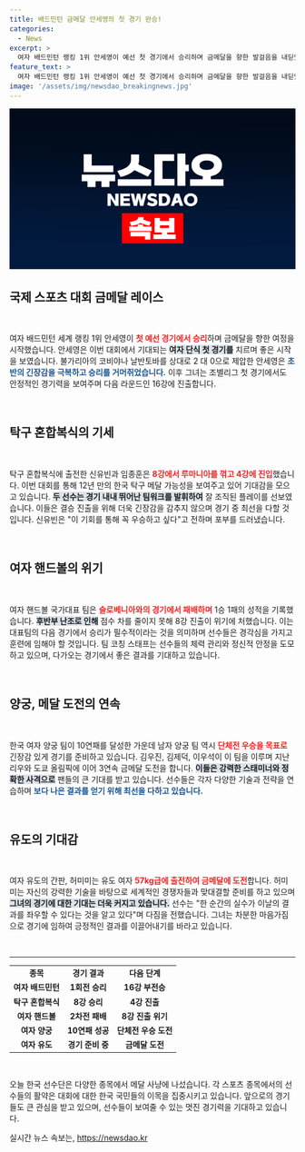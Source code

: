 ```yaml
---
title: 배드민턴 금메달 안세영의 첫 경기 완승!
categories:
  - News
excerpt: >
  여자 배드민턴 랭킹 1위 안세영이 예선 첫 경기에서 승리하며 금메달을 향한 발걸음을 내딛었습니다. 탁구 혼합복식 팀 신유빈과 임종훈도 4강 진출로 한국탁구의 메달 희망을 키웠습니다!
feature_text: >
  여자 배드민턴 랭킹 1위 안세영이 예선 첫 경기에서 승리하며 금메달을 향한 발걸음을 내딛었습니다. 탁구 혼합복식 팀 신유빈과 임종훈도 4강 진출로 한국탁구의 메달 희망을 키웠습니다!
image: '/assets/img/newsdao_breakingnews.jpg'
---
```


<p><img src="/assets/img/newsdao_breakingnews.jpg" alt="cryptoinkorea 속보" /></p>

<h2 data-ke-size="size26">국제 스포츠 대회 금메달 레이스</h2>

<p data-ke-size="size16">&nbsp;</p>

<p data-ke-size="size16">여자 배드민턴 세계 랭킹 1위 안세영이 <b><span style="color: #ee2323;">첫 예선 경기에서 승리</span></b>하며 금메달을 향한 여정을 시작했습니다. 안세영은 이번 대회에서 기대되는 <b><span style="background-color: #21538527;">여자 단식 첫 경기를</span></b> 치르며 좋은 시작을 보였습니다. 불가리아의 코비야나 날반토바를 상대로 2 대 0으로 제압한 안세영은 <b><span style="color: #1a5490;">초반의 긴장감을 극복하고 승리를 거머쥐었습니다.</span></b> 이후 그녀는 조별리그 첫 경기에서도 안정적인 경기력을 보여주며 다음 라운드인 16강에 진출합니다.</p>

<p data-ke-size="size16">&nbsp;</p>

<h2 data-ke-size="size26">탁구 혼합복식의 기세</h2>

<p data-ke-size="size16">&nbsp;</p>

<p data-ke-size="size16">탁구 혼합복식에 출전한 신유빈과 임종훈은 <b><span style="color: #ee2323;">8강에서 루마니아를 꺾고 4강에 진입</span></b>했습니다. 이번 대회를 통해 12년 만의 한국 탁구 메달 가능성을 보여주고 있어 기대감을 모으고 있습니다. <b><span style="background-color: #21538527;">두 선수는 경기 내내 뛰어난 팀워크를 발휘하여</span></b> 잘 조직된 플레이를 선보였습니다. 이들은 결승 진출을 위해 더욱 긴장감을 감추지 않으며 경기 중 최선을 다할 것입니다. 신유빈은 "이 기회를 통해 꼭 우승하고 싶다"고 전하며 포부를 드러냈습니다.</p>

<p data-ke-size="size16">&nbsp;</p>

<h2 data-ke-size="size26">여자 핸드볼의 위기</h2>

<p data-ke-size="size16">&nbsp;</p>

<p data-ke-size="size16">여자 핸드볼 국가대표 팀은 <b><span style="color: #ee2323;">슬로베니아와의 경기에서 패배하며</span></b> 1승 1패의 성적을 기록했습니다. <b><span style="background-color: #21538527;">후반부 난조로 인해</span></b> 점수 차를 줄이지 못해 8강 진출이 위기에 처했습니다. 이는 대표팀의 다음 경기에서 승리가 필수적이라는 것을 의미하며 선수들은 경각심을 가지고 훈련에 임해야 할 것입니다. 팀 코칭 스태프는 선수들의 체력 관리와 정신적 안정을 도모하고 있으며, 다가오는 경기에서 좋은 결과를 기대하고 있습니다.</p>

<p data-ke-size="size16">&nbsp;</p>

<h2 data-ke-size="size26">양궁, 메달 도전의 연속</h2>

<p data-ke-size="size16">&nbsp;</p>

<p data-ke-size="size16">한국 여자 양궁 팀이 10연패를 달성한 가운데 남자 양궁 팀 역시 <b><span style="color: #ee2323;">단체전 우승을 목표로</span></b> 긴장감 있게 경기를 준비하고 있습니다. 김우진, 김제덕, 이우석이 이 팀을 이루며 지난 리우와 도쿄 올림픽에 이어 3연속 금메달 도전을 합니다. <b><span style="background-color: #21538527;">이들은 강력한 스태미너와 정확한 사격으로</span></b> 팬들의 큰 기대를 받고 있습니다. 선수들은 각자 다양한 기술과 전략을 연습하며 <b><span style="color: #1a5490;">보다 나은 결과를 얻기 위해 최선을 다하고 있습니다.</span></b></p>

<p data-ke-size="size16">&nbsp;</p>

<h2 data-ke-size="size26">유도의 기대감</h2>

<p data-ke-size="size16">&nbsp;</p>

<p data-ke-size="size16">여자 유도의 간판, 허미미는 유도 여자 <b><span style="color: #ee2323;">57kg급에 출전하여 금메달에 도전</span></b>합니다. 허미미는 자신의 강력한 기술을 바탕으로 세계적인 경쟁자들과 맞대결할 준비를 하고 있으며 <b><span style="background-color: #21538527;">그녀의 경기에 대한 기대는 더욱 커지고 있습니다.</span></b> 선수는 "한 순간의 실수가 이날의 결과를 좌우할 수 있다는 것을 알고 있다"며 다짐을 전했습니다. 그녀는 차분한 마음가짐으로 경기에 임하여 긍정적인 결과를 이끌어내기를 바라고 있습니다.</p>

<p data-ke-size="size16">&nbsp;</p>

<hr/>

<table style="width: 100%;">
  <tbody>
    <tr>
      <td style="text-align: center; height: 17px;"><b>종목</b></td>
      <td style="text-align: center; height: 17px;"><b>경기 결과</b></td>
      <td style="text-align: center; height: 17px;"><b>다음 단계</b></td>
    </tr>
    <tr>
      <td style="text-align: center; height: 17px;"><b>여자 배드민턴</b></td>
      <td style="text-align: center; height: 17px;"><b>1회전 승리</b></td>
      <td style="text-align: center; height: 17px;"><b>16강 부전승</b></td>
    </tr>
    <tr>
      <td style="text-align: center; height: 17px;"><b>탁구 혼합복식</b></td>
      <td style="text-align: center; height: 17px;"><b>8강 승리</b></td>
      <td style="text-align: center; height: 17px;"><b>4강 진출</b></td>
    </tr>
    <tr>
      <td style="text-align: center; height: 17px;"><b>여자 핸드볼</b></td>
      <td style="text-align: center; height: 17px;"><b>2차전 패배</b></td>
      <td style="text-align: center; height: 17px;"><b>8강 진출 위기</b></td>
    </tr>
    <tr>
      <td style="text-align: center; height: 17px;"><b>여자 양궁</b></td>
      <td style="text-align: center; height: 17px;"><b>10연패 성공</b></td>
      <td style="text-align: center; height: 17px;"><b>단체전 우승 도전</b></td>
    </tr>
    <tr>
      <td style="text-align: center; height: 17px;"><b>여자 유도</b></td>
      <td style="text-align: center; height: 17px;"><b>경기 준비 중</b></td>
      <td style="text-align: center; height: 17px;"><b>금메달 도전</b></td>
    </tr>
  </tbody>
</table>

<p data-ke-size="size16">&nbsp;</p>

<p data-ke-size="size16">오늘 한국 선수단은 다양한 종목에서 메달 사냥에 나섰습니다. 각 스포츠 종목에서의 선수들의 활약은 대회에 대한 한국 국민들의 이목을 집중시키고 있습니다. 앞으로의 경기들도 큰 관심을 받고 있으며, 선수들이 보여줄 수 있는 멋진 경기력을 기대하고 있습니다.</p>
실시간 뉴스 속보는, <a href="https://newsdao.kr" rel="dofollow">https://newsdao.kr</a>


